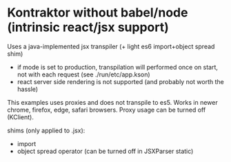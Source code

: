# Kontraktor **without** babel/node (**intrinsic** react/jsx support) 

Uses a java-implemented jsx transpiler (+ light es6 import+object spread shim)

* if mode is set to production, transpilation will performed once on start, not with each request 
(see ./run/etc/app.kson)
* react server side rendering is not supported (and probably not worth the hassle)

This examples uses proxies and does not transpile to es5. 
Works in newer chrome, firefox, edge, safari browsers.
Proxy usage can be turned off (KClient).

shims (only applied to .jsx):
* import
* object spread operator (can be turned off in JSXParser static)